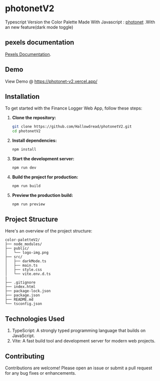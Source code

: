 # photonetV2

Typescript Version the Color Palette Made With Javascript : [photonet](https://github.com/Hallowdread/photonett)
.With an new feature(dark mode toggle)

## pexels documentation

[Pexels Documentation](https://www.pexels.com/api/documentation/).

## Demo

View Demo @ https://photonet-v2.vercel.app/

## Installation

To get started with the Finance Logger Web App, follow these steps:

1. **Clone the repository:**

   ```bash
   git clone https://github.com/Hallowdread/photonetV2.git
   cd photonetV2
   ```

2. **Install dependencies:**

   ```bash
   npm install
   ```

3. **Start the development server:**

   ```bash
   npm run dev
   ```

4. **Build the project for production:**

   ```bash
   npm run build
   ```

5. **Preview the production build:**
   ```bash
   npm run preview
   ```

## Project Structure

Here's an overview of the project structure:

```arduino
color-paletteV2/
├── node_modules/
├── public/
│   └── logo-img.png
├── src/
│   ├── darkMode.ts
│   ├── main.ts
│   ├── style.css
│   └── vite.env.d.ts
|
├── .gitignore
├── index.html
├── package-lock.json
├── package.json
├── README.md
└── tsconfig.json
```

## Technologies Used

1. TypeScript: A strongly typed programming language that builds on JavaScript.
2. Vite: A fast build tool and development server for modern web projects.

## Contributing

Contributions are welcome! Please open an issue or submit a pull request for any bug fixes or enhancements.
